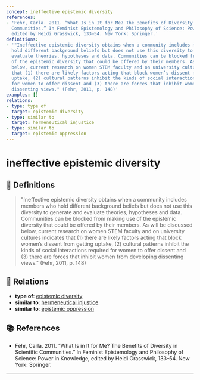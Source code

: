 ```yaml
---
concept: ineffective epistemic diversity
references:
- 'Fehr, Carla. 2011. “What Is in It for Me? The Benefits of Diversity in Scientific
  Communities.” In Feminist Epistemology and Philosophy of Science: Power in Knowledge,
  edited by Heidi Grasswick, 133–54. New York: Springer.'
definitions:
- '"Ineffective epistemic diversity obtains when a community includes members who
  hold different background beliefs but does not use this diversity to generate and
  evaluate theories, hypotheses and data. Communities can be blocked from making use
  of the epistemic diversity that could be offered by their members. As will be discussed
  below, current research on women STEM faculty and on university cultures indicates
  that (1) there are likely factors acting that block women’s dissent from getting
  uptake, (2) cultural patterns inhibit the kinds of social interactions required
  for women to offer dissent and (3) there are forces that inhibit women from developing
  dissenting views." (Fehr, 2011, p. 148)'
examples: []
relations:
- type: type of
  target: epistemic diversity
- type: similar to
  target: hermeneutical injustice
- type: similar to
  target: epistemic oppression
---
```


# ineffective epistemic diversity

## 📖 Definitions

> "Ineffective epistemic diversity obtains when a community includes members who hold different background beliefs but does not use this diversity to generate and evaluate theories, hypotheses and data. Communities can be blocked from making use of the epistemic diversity that could be offered by their members. As will be discussed below, current research on women STEM faculty and on university cultures indicates that (1) there are likely factors acting that block women’s dissent from getting uptake, (2) cultural patterns inhibit the kinds of social interactions required for women to offer dissent and (3) there are forces that inhibit women from developing dissenting views." (Fehr, 2011, p. 148)

## 🔗 Relations

- **type of**: [epistemic diversity](./epistemic-diversity.md)
- **similar to**: [hermeneutical injustice](./hermeneutical-injustice.md)
- **similar to**: [epistemic oppression](./epistemic-oppression.md)

## 📚 References

- Fehr, Carla. 2011. “What Is in It for Me? The Benefits of Diversity in Scientific Communities.” In Feminist Epistemology and Philosophy of Science: Power in Knowledge, edited by Heidi Grasswick, 133–54. New York: Springer.

---

<script src="https://giscus.app/client.js"
                data-repo="natesheehan/conceptcartography"
                data-repo-id="R_kgDOPB5QiQ"
                data-category="General"
                data-category-id="DIC_kwDOPB5Qic4CsAxd"
                data-mapping="pathname"
                data-strict="0"
                data-reactions-enabled="1"
                data-emit-metadata="0"
                data-input-position="bottom"
                data-theme="catppuccin_mocha"
                data-lang="en"
                crossorigin="anonymous"
                async>
        </script>
        